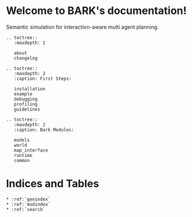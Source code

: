 Welcome to BARK's documentation!
================================
Semantic simulation for interaction-aware multi agent planning.

```eval_rst
.. toctree::
   :maxdepth: 2
   
   about
   changelog
```


```eval_rst
.. toctree::
   :maxdepth: 2
   :caption: First Steps:
   
   installation
   example
   debugging
   profiling
   guidelines
```

```eval_rst
.. toctree::
   :maxdepth: 2
   :caption: Bark Modules:
   
   models
   world
   map_interface
   runtime
   common
```

Indices and Tables
==================

```eval_rst
* :ref:`genindex`
* :ref:`modindex`
* :ref:`search`
```
